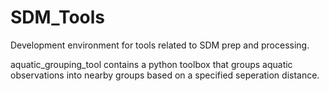 # SDM_Tools
Development environment for tools related to SDM prep and processing.

aquatic_grouping_tool contains a python toolbox that groups aquatic observations into nearby groups based on a specified seperation distance.
